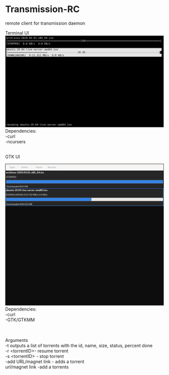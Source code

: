 # Transmission-RC
remote client for transmission daemon

Terminal UI
![alt text](https://github.com/TylerOrcutt/Transmission-RC/blob/master/screens/terminal.png)
Dependencies:
<br />
-curl
<br />
-ncursers
<br />
<br />

GTK UI<br />

![alt text](https://github.com/TylerOrcutt/Transmission-RC/blob/master/screens/gtk.png)
<br />
Dependencies:<br />
-curl<br />
-GTK/GTKMM<br />
<br />
<br />
  
Arguments<br />
-t   outputs a list of torrents with the id, name, size, status, percent done
<br/>
-r \<torrentID\>- resume torrent
 <br />
-s \<torrentID\> - stop torrent
<br />
-add URL/magnet link - adds a torrent
<br />
url/magnet link -add a torrents 
 <br />

